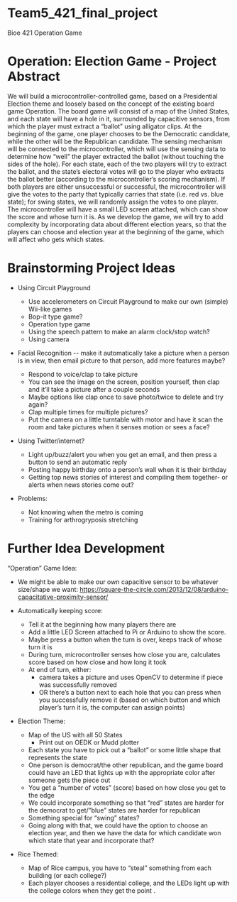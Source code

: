 # Team5_421_final_project
Bioe 421 Operation Game

# Operation: Election Game - Project Abstract
We will build a microcontroller-controlled game, based on a Presidential Election theme and loosely based on the concept of the existing board game Operation. The board game will consist of a map of the United States, and each state will have a hole in it, surrounded by capacitive sensors, from which the player must extract a “ballot” using alligator clips. At the beginning of the game, one player chooses to be the Democratic candidate, while the other will be the Republican candidate. The sensing mechanism will be connected to the microcontroller, which will use the sensing data to determine how “well” the player extracted the ballot (without touching the sides of the hole). For each state, each of the two players will try to extract the ballot, and the state’s electoral votes will go to the player who extracts the ballot better (according to the microcontroller’s scoring mechanism). If both players are either unsuccessful or successful, the microcontroller will give the votes to the party that typically carries that state (i.e. red vs. blue state); for swing states, we will randomly assign the votes to one player. The microcontroller will have a small LED screen attached, which can show the score and whose turn it is. As we develop the game, we will try to add complexity by incorporating data about different election years, so that the players can choose and election year at the beginning of the game, which will affect who gets which states.


# Brainstorming Project Ideas
- Using Circuit Playground
  - Use accelerometers on Circuit Playground to make our own (simple) Wii-like games
  - Bop-it type game?
  - Operation type game
  - Using the speech pattern to make an alarm clock/stop watch?
  - Using camera
 - Facial Recognition -- make it automatically take a picture when a person is in view, then email picture to that person, add more features maybe?
   - Respond to voice/clap to take picture
   - You can see the image on the screen, position yourself, then clap and it’ll take a picture after a couple seconds
   - Maybe options like clap once to save photo/twice to delete and try again?
   - Clap multiple times for multiple pictures?
   - Put the camera on a little turntable with motor and have it scan the room and take pictures when it senses motion or sees a face?
 - Using Twitter/internet?
   - Light up/buzz/alert you when you get an email, and then press a button to send an automatic reply
   - Posting happy birthday onto a person’s wall when it is their birthday
   - Getting top news stories of interest and compiling them together- or alerts when news stories come out?


- Problems:
  - Not knowing when the metro is coming
  - Training for arthrogryposis stretching


# Further Idea Development 
“Operation” Game Idea:
- We might be able to make our own capacitive sensor to be whatever size/shape we want: https://square-the-circle.com/2013/12/08/arduino-capacitative-proximity-sensor/ 
- Automatically keeping score:
  - Tell it at the beginning how many players there are
  - Add a little LED Screen attached to Pi or Arduino to show the score.
  - Maybe press a button when the turn is over, keeps track of whose turn it is
  - During turn, microcontroller senses how close you are, calculates score based on how close and how long it took
  - At end of turn, either:
     - camera takes a picture and uses OpenCV to determine if piece was successfully removed
     - OR there’s a button next to each hole that you can press when you successfully remove it (based on  which button and which player’s turn it is, the computer can assign points)




- Election Theme:
     - Map of the US with all 50 States
       - Print out on OEDK or Mudd plotter
     - Each state you have to pick out a “ballot” or some little shape that represents the state
     - One person is democrat/the other republican, and the game board could have an LED that lights up with the appropriate color after someone gets the piece out
     - You get a “number of votes” (score) based on how close you get to the edge
     - We could incorporate something so that “red” states are harder for the democrat to get/”blue” states are harder for republican
     - Something special for “swing” states?
     - Going along with that, we could have the option to choose an election year, and then we have the data for which candidate won which state that year and incorporate that?


- Rice Themed:
     - Map of Rice campus, you have to “steal” something from each building (or each college?)
     - Each player chooses a residential college, and the LEDs light up with the college colors when they get the point
.
